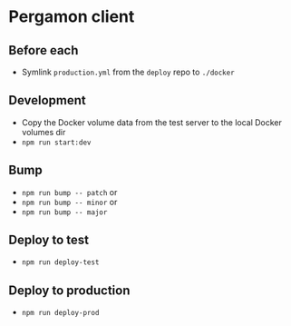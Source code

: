 # Pergamon client

## Before each
- Symlink `production.yml` from the `deploy` repo to `./docker`

## Development
- Copy the Docker volume data from the test server to the local Docker volumes dir
- `npm run start:dev`

## Bump
- `npm run bump -- patch` or
- `npm run bump -- minor` or
- `npm run bump -- major`

## Deploy to test
- `npm run deploy-test`

## Deploy to production
- `npm run deploy-prod`